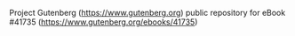 Project Gutenberg (https://www.gutenberg.org) public repository for eBook #41735 (https://www.gutenberg.org/ebooks/41735)
